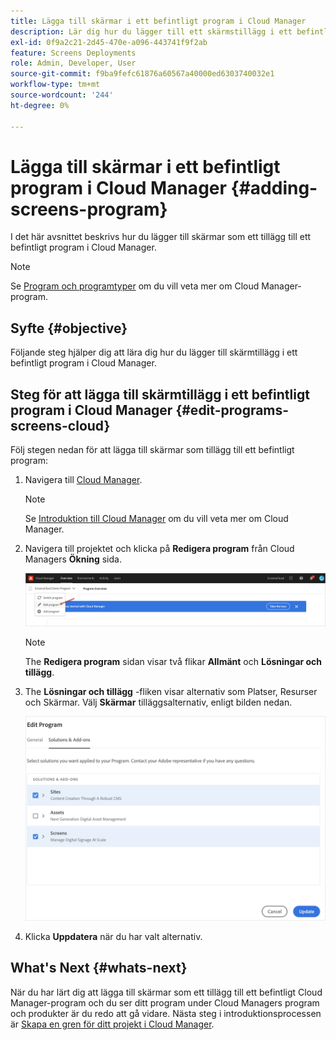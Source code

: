 ```yaml
---
title: Lägga till skärmar i ett befintligt program i Cloud Manager
description: Lär dig hur du lägger till ett skärmstillägg i ett befintligt program i Cloud Manager för skärmar as a Cloud Service.
exl-id: 0f9a2c21-2d45-470e-a096-443741f9f2ab
feature: Screens Deployments
role: Admin, Developer, User
source-git-commit: f9ba9fefc61876a60567a40000ed6303740032e1
workflow-type: tm+mt
source-wordcount: '244'
ht-degree: 0%

---
```


# Lägga till skärmar i ett befintligt program i Cloud Manager {#adding-screens-program}

I det här avsnittet beskrivs hur du lägger till skärmar som ett tillägg till ett befintligt program i Cloud Manager.

>[!NOTE]
>Se [Program och programtyper](https://experienceleague.adobe.com/docs/experience-manager-cloud-service/content/implementing/using-cloud-manager/programs/program-types.html) om du vill veta mer om Cloud Manager-program.

## Syfte {#objective}

Följande steg hjälper dig att lära dig hur du lägger till skärmtillägg i ett befintligt program i Cloud Manager.

## Steg för att lägga till skärmtillägg i ett befintligt program i Cloud Manager {#edit-programs-screens-cloud}

Följ stegen nedan för att lägga till skärmar som tillägg till ett befintligt program:

1. Navigera till [Cloud Manager](https://my.cloudmanager.adobe.com/).

   >[!NOTE]
   >Se [Introduktion till Cloud Manager](https://experienceleague.adobe.com/docs/experience-manager-cloud-service/content/onboarding/journey/cloud-manager.html) om du vill veta mer om Cloud Manager.

1. Navigera till projektet och klicka på **Redigera program** från Cloud Managers **Ökning** sida.

   ![bild](/help/screens-cloud/assets/onboarding/add-onexisting1.png)

   >[!NOTE]
   >The **Redigera program** sidan visar två flikar **Allmänt** och **Lösningar och tillägg**.

1. The **Lösningar och tillägg** -fliken visar alternativ som Platser, Resurser och Skärmar. Välj **Skärmar** tilläggsalternativ, enligt bilden nedan.

   ![bild](/help/screens-cloud/assets/onboarding/add-onexisting2.png)

1. Klicka **Uppdatera** när du har valt alternativ.

## What&#39;s Next {#whats-next}

När du har lärt dig att lägga till skärmar som ett tillägg till ett befintligt Cloud Manager-program och du ser ditt program under Cloud Managers program och produkter är du redo att gå vidare. Nästa steg i introduktionsprocessen är [Skapa en gren för ditt projekt i Cloud Manager](/help/screens-cloud/onboarding-screens-cloud/creating-a-branch.md).
